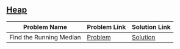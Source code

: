 ## [Heap](https://www.hackerrank.com/domains/data-structures/heap)

Problem Name|Problem Link|Solution Link
---|---|---
Find the Running Median|[Problem](https://www.hackerrank.com/challenges/find-the-running-median/problem)|[Solution](/find-the-running-median.cpp)
